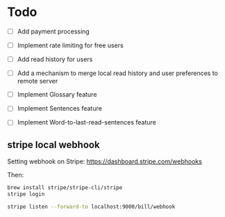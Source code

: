 
# Todo
- [ ] Add payment processing
- [ ] Implement rate limiting for free users
- [ ] Add read history for users
- [ ] Add a mechanism to merge local read history and user preferences to remote server
- [ ] Implement Glossary feature
- [ ] Implement Sentences feature
- [ ] Implement Word-to-last-read-sentences feature


## stripe local webhook
Setting webhook on Stripe: https://dashboard.stripe.com/webhooks

Then:
```bash
brew install stripe/stripe-cli/stripe
stripe login

stripe listen --forward-to localhost:9000/bill/webhook

```